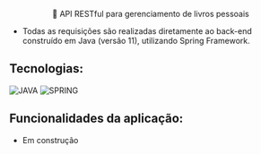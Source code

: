 <p align="center">🚀 API RESTful para gerenciamento de livros pessoais</p>

* Todas as requisições são realizadas diretamente ao back-end construído em Java (versão 11), utilizando Spring Framework.

## Tecnologias:
![JAVA](https://img.shields.io/static/v1?label=JAVA&message=BACKEND&color=0091EA&style=flat&logo=JAVA)
![SPRING](https://img.shields.io/static/v1?label=Spring&message=FRAMEWORK&color=0091EA&style=flat&logo=Spring)

## Funcionalidades da aplicação:
* Em construção